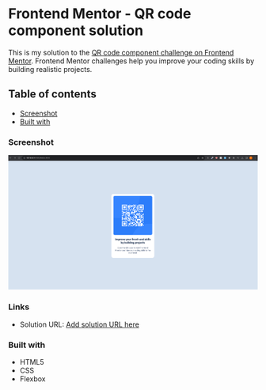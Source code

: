 # Frontend Mentor - QR code component solution

This is my solution to the [QR code component challenge on Frontend Mentor](https://www.frontendmentor.io/challenges/qr-code-component-iux_sIO_H). Frontend Mentor challenges help you improve your coding skills by building realistic projects. 

## Table of contents

- [Screenshot](#screenshot)
- [Built with](#built-with)


### Screenshot

![My work](./design/Screenshot.png)

### Links

- Solution URL: [Add solution URL here](https://your-solution-url.com)

### Built with

- HTML5
- CSS 
- Flexbox

